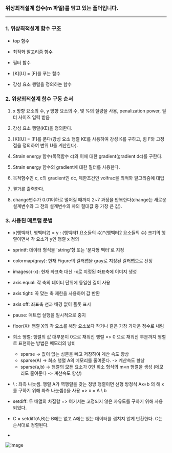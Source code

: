 ### 위상최적설계 함수(m 파일)를 담고 있는 폴더입니다.

---

### 1. 위상최적설계 함수 구조

- top 함수 

- 최적화 알고리즘 함수
- 필터 함수 
- [K][U] = [F]를 푸는 함수
- 강성 요소 행렬을 정의하는 함수

### 2. 위상최적설계 함수 구동 순서

1) x 방향 요소의 수, y 방향 요소의 수, 몇 %의 질량을 사용, penalization power, 필터 사이즈 입력 받음

2) 강성 요소 행렬(KE)을 정의한다.

3) [K][U] = [F]를 푼다(강성 요소 행렬 KE를 사용하여 강성 K를 구하고, 힘 F와 고정점을 정의하여 변위 U를 계산한다).

4) Strain energy 함수(목적함수 c)와 이에 대한 gradient(gradient dc)를 구한다.

5) Strain energy 함수의 gradient에 대한 필터를 사용한다.

6) 목적함수인 c, c의 gradient인 dc, 제한조건인 volfrac을 최적화 알고리즘에 대입

7) 결과를 출력한다.

8) change변수가 0.01이하로 떨어질 때까지 2~7 과정을 반복한다(change는 새로운 설계변수와 그 전의 설계변수의 차의 절대값 중 가장 큰 값). 

### 3. 사용된 매트랩 문법

- x(행벡터1, 행벡터2) = y : (행벡터1 요소들의 수)*(행벡터2 요소들의 수) 크기의 행렬이면서 각 요소가 y인 행렬 x 정의 

- sprintf: 데이터 형식을 'string'형 또는 '문자형 벡터'로 지정

- colormap(gray): 현재 Figure의 컬러맵을 gray로 지정된 컬러맵으로 선정

- imagesc(-x): 현재 좌표축 대신 -x로 지정된 좌표축에 이미지 생성

- axis equal: 각 축의 데이터 단위에 동일한 길이 사용

- axis tight: 꼭 맞는 축 제한을 사용하여 값 반환
 
- axis off: 좌표축 선과 배경 없이 플롯 표시

- pause: 매트랩 실행을 일시적으로 중지

- floor(X): 행렬 X의 각 요소를 해당 요소보다 작거나 같은 가장 가까운 정수로 내림

 
- 희소 행렬: 행렬의 값 대부분이 0으로 채워진 행렬 => 0 으로 채워진 부분까지 행렬로 표현하는 방법은 메모리의 낭비
  - sparse -> 값이 없는 성분을 빼고 저장하여 계산 속도 향상
  - sparse(A) -> 희소 행렬 A의 메모리를 줄여준다. -> 계산속도 향상
  - sparse(a,b) -> 행렬의 모든 요소가 0인 희소 형식의 m×n 행렬을 생성 (메모리도 줄여준다 -> 계산속도 향상)
  
- \ : 좌측 나눗셈. 행렬 A가 역행렬을 갖는 정방 행렬이면 선형 방정식 Ax=b 의 해 x를 구하기 위해 좌측 나눗셈(\)을 사용 => x = A \ b

- setdiff: 두 배열의 차집합 => 여기서는 고정되지 않은 자유도를 구하기 위해 사용되었다. 
 - C = setdiff(A,B)는 B에는 없고 A에는 있는 데이터를 겹치지 않게 반환한다. C는 순서대로 정렬된다.

-  
![image](https://user-images.githubusercontent.com/108641325/213968471-30c804da-5d23-404e-a596-84446d4df309.png)
